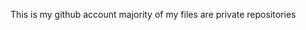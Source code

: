 This is my github account majority of my files are private repositories

<!---
hi guys is a ✨ special ✨ repository because its `README.md` (this file) appears on your GitHub profile.
You can click the Preview link to take a look at your changes.
--->
